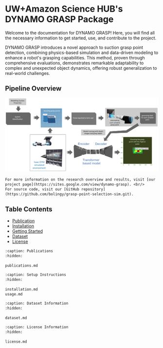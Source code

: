 # UW+Amazon Science HUB's DYNAMO GRASP Package

Welcome to the documentation for DYNAMO GRASP! Here, you will find all the necessary information to get started, use, and contribute to the project.

DYNAMO GRASP introduces a novel approach to suction grasp point detection, combining physics-based simulation and data-driven modeling to enhance a robot's grasping capabilities. This method, proven through comprehensive evaluations, demonstrates remarkable adaptability to complex and unexpected object dynamics, offering robust generalization to real-world challenges.

## Pipeline Overview

![DYNAMO GRASP Pipeline](Images/DynamoGrasp_pipeline.png)


```{note}
For more information on the research overview and results, visit [our project page](https://sites.google.com/view/dynamo-grasp). <br/>
For source code, visit our [GitHub repository](https://github.com/bolingy/grasp-point-selection-sim.git).

```
## Table Contents

 - [Publication](publications.md) <br/>
 - [Installation](installation.md) <br/>
 - [Getting Started](usage.md) <br/>
 - [Dataset](dataset.md) <br/>
 - [License](license.md) <br/>


```{toctree}
:caption: Publications
:hidden:

publications.md

```

```{toctree}
:caption: Setup Instructions
:hidden:

installation.md
usage.md

```

```{toctree}
:caption: Dataset Information
:hidden:

dataset.md

```

```{toctree}
:caption: License Information
:hidden:

license.md

```